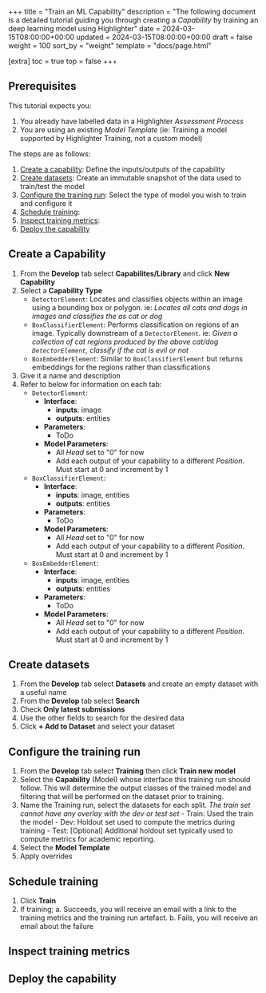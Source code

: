 +++
title = "Train an ML Capability"
description = "The following document is a detailed tutorial guiding you through creating a _Capability_ by training an deep learning model using Highlighter"
date = 2024-03-15T08:00:00+00:00
updated = 2024-03-15T08:00:00+00:00
draft = false
weight = 100
sort_by = "weight"
template = "docs/page.html"

[extra]
toc = true
top = false
+++


## Prerequisites

This tutorial expects you:

  1. You already have labelled data in a Highlighter _Assessment Process_
  2. You are using an existing _Model Template_ (ie: Training a model supported by Highlighter Training, not a custom model)

The steps are as follows:

  1. [Create a capability](#create-a-capability): Define the inputs/outputs of the capability
  2. [Create datasets](#create-datasets): Create an immutable snapshot of the data used to train/test the model
  3. [Configure the training run](#configure-the-training-run): Select the type of model you wish to train and configure it
  4. [Schedule training](#schedule-training): 
  5. [Inspect training metrics](#inspect-training-metrics):
  6. [Deploy the capability](#deploy-the-capability)

## Create a Capability

  1. From the **Develop** tab select **Capabilites/Library** and click **New Capability**
  2. Select a **Capability Type**
     - `DetectorElement`: Locates and classifies objects within an image using a bounding box or polygon. ie: *Locates all cats and dogs in images and classifies the as cat or dog*
     - `BoxClassifierElement`: Performs classification on regions of an image. Typically downstream of a `DetectorElement`. ie: *Given a collection of cat regions produced by the above cat/dog `DetectorElement`, classify if the cat is evil or not*
     - `BoxEmbedderElement`: Similar to `BoxClassifierElement` but returns embeddings for the regions rather than classifications
  4. Give it a name and description
  5. Refer to below for information on each tab:
     - `DetectorElement`:
        - **Interface**:
           - **inputs**: image
           - **outputs**: entities
        - **Parameters**:
           - ToDo
        - **Model Parameters**:
           - All *Head* set to "0" for now
           - Add each output of your capability  to a different *Position*. Must start at 0 and increment by 1
     - `BoxClassifierElement`:
        - **Interface**:
           - **inputs**: image, entities
           - **outputs**: entities
        - **Parameters**:
           - ToDo
        - **Model Parameters**:
           - All *Head* set to "0" for now
           - Add each output of your capability  to a different *Position*. Must start at 0 and increment by 1
     - `BoxEmbedderElement`:
        - **Interface**:
           - **inputs**: image, entities
           - **outputs**: entities
        - **Parameters**:
           - ToDo
        - **Model Parameters**:
           - All *Head* set to "0" for now
           - Add each output of your capability  to a different *Position*. Must start at 0 and increment by 1


## Create datasets

  1. From the **Develop** tab select **Datasets** and create an empty dataset with a useful name
  2. From the **Develop** tab select **Search**
  3. Check **Only latest submissions**
  4. Use the other fields to search for the desired data
  5. Click **+ Add to Dataset** and select your dataset


## Configure the training run

  1. From the **Develop** tab select **Training** then click **Train new model**
  2. Select the **Capability** (Model) whose interface this training run should follow. This will determine the output classes of the trained model and filtering that will be performed on the dataset prior to training.
  3. Name the Training run, select the datasets for each split. _The train set cannot have any overlay with the dev or test set_
    - Train: Used the train the model
    - Dev: Holdout set used to compute the metrics during training
    - Test: [Optional] Additional holdout set typically used to compute metrics for academic reporting.
4. Select the **Model Template**
5. Apply overrides


## Schedule training

  1. Click **Train**
  2. If training;
    a. Succeeds, you will receive an email with a link to the training metrics and the training run artefact.
    b. Fails, you will receive an email about the failure


## Inspect training metrics

## Deploy the capability



